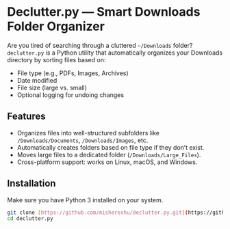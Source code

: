 # Declutter.py — Smart Downloads Folder Organizer

Are you tired of searching through a cluttered `~/Downloads` folder? `declutter.py` is a Python utility that automatically organizes your Downloads directory by sorting files based on:

* File type (e.g., PDFs, Images, Archives)
* Date modified
* File size (large vs. small)
* Optional logging for undoing changes

## Features

* Organizes files into well-structured subfolders like `/Downloads/Documents`, `/Downloads/Images`, etc.
* Automatically creates folders based on file type if they don’t exist.
* Moves large files to a dedicated folder (`/Downloads/Large_Files`).
* Cross-platform support: works on Linux, macOS, and Windows.

## Installation

Make sure you have Python 3 installed on your system.

```bash
git clone [https://github.com/mishereshu/declutter.py.git](https://github.com/mishereshu/declutter.py.git)
cd declutter.py
